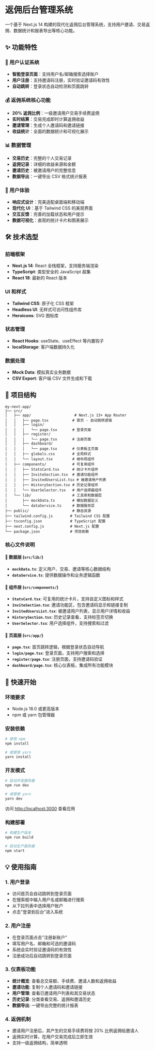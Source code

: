 # 返佣后台管理系统

一个基于 Next.js 14 构建的现代化返佣后台管理系统，支持用户邀请、交易返佣、数据统计和报表导出等核心功能。

## ✨ 功能特性

### 🔐 用户认证系统
- **智能登录页面**：支持用户名/邮箱搜索选择账户
- **用户注册**：支持邀请码注册，实时验证邀请码有效性
- **自动跳转**：登录状态自动检测和页面跳转

### 💰 返佣系统核心功能
- **20% 返佣比例**：一级邀请用户交易手续费返佣
- **实时结算**：交易完成即时计算返佣收益
- **邀请管理**：生成个人邀请码和邀请链接
- **收益统计**：全面的数据统计和可视化展示

### 📊 数据管理
- **交易历史**：完整的个人交易记录
- **返佣记录**：详细的收益来源和金额
- **邀请历史**：被邀请用户的完整信息
- **数据导出**：一键导出 CSV 格式统计报表

### 🎯 用户体验
- **响应式设计**：完美适配桌面端和移动端
- **现代化 UI**：基于 Tailwind CSS 的美观界面
- **交互反馈**：完善的加载状态和用户提示
- **数据可视化**：直观的统计卡片和图表展示

## 🛠 技术选型

### 前端框架
- **Next.js 14**: React 全栈框架，支持服务端渲染
- **TypeScript**: 类型安全的 JavaScript 超集
- **React 18**: 最新的 React 版本

### UI 和样式
- **Tailwind CSS**: 原子化 CSS 框架
- **Headless UI**: 无样式可访问性组件库
- **Heroicons**: SVG 图标库

### 状态管理
- **React Hooks**: useState、useEffect 等内置钩子
- **localStorage**: 客户端数据持久化

### 数据处理
- **Mock Data**: 模拟真实业务数据
- **CSV Export**: 客户端 CSV 文件生成和下载

## 📁 项目结构

```
my-next-app/
├── src/
│   ├── app/                    # Next.js 13+ App Router
│   │   ├── page.tsx           # 首页 - 自动跳转逻辑
│   │   ├── login/
│   │   │   └── page.tsx       # 登录页面
│   │   ├── register/
│   │   │   └── page.tsx       # 注册页面
│   │   ├── dashboard/
│   │   │   └── page.tsx       # 仪表板主页面
│   │   ├── globals.css        # 全局样式
│   │   └── layout.tsx         # 根布局组件
│   ├── components/            # 可复用组件
│   │   ├── StatsCard.tsx      # 统计卡片组件
│   │   ├── InviteSection.tsx  # 邀请功能组件
│   │   ├── InvitedUsersList.tsx # 被邀请用户列表
│   │   ├── HistorySection.tsx # 历史记录组件
│   │   └── UserSelector.tsx   # 用户选择器组件
│   └── lib/                   # 工具库和数据层
│       ├── mockData.ts        # 模拟数据定义
│       └── dataService.ts     # 数据服务层
├── public/                    # 静态资源
├── tailwind.config.js        # Tailwind CSS 配置
├── tsconfig.json             # TypeScript 配置
├── next.config.js            # Next.js 配置
└── package.json              # 项目依赖
```

### 核心文件说明

#### 📄 数据层 (`src/lib/`)
- **`mockData.ts`**: 定义用户、交易、邀请等核心数据结构
- **`dataService.ts`**: 提供数据操作和业务逻辑函数

#### 🧩 组件层 (`src/components/`)
- **`StatsCard.tsx`**: 可复用的统计卡片，支持自定义图标和样式
- **`InviteSection.tsx`**: 邀请功能区，包含邀请码显示和链接复制
- **`InvitedUsersList.tsx`**: 被邀请用户列表，显示用户详情和收益
- **`HistorySection.tsx`**: 历史记录查看，支持标签页切换
- **`UserSelector.tsx`**: 用户选择组件，支持搜索和过滤

#### 📱 页面层 (`src/app/`)
- **`page.tsx`**: 首页跳转逻辑，根据登录状态自动导航
- **`login/page.tsx`**: 登录页面，支持用户搜索和选择
- **`register/page.tsx`**: 注册页面，支持邀请码验证
- **`dashboard/page.tsx`**: 核心仪表板，集成所有功能模块

## 🚀 快速开始

### 环境要求
- Node.js 18.0 或更高版本
- npm 或 yarn 包管理器

### 安装依赖
```bash
# 使用 npm
npm install

# 或使用 yarn
yarn install
```

### 开发模式
```bash
# 启动开发服务器
npm run dev

# 或使用 yarn
yarn dev
```

访问 [http://localhost:3000](http://localhost:3000) 查看应用

### 构建部署
```bash
# 构建生产版本
npm run build

# 启动生产服务器
npm start
```

## 💡 使用指南

### 1. 用户登录
- 访问首页会自动跳转到登录页面
- 在搜索框中输入用户名或邮箱进行搜索
- 从下拉列表中选择用户账户
- 点击"登录到后台"进入系统

### 2. 用户注册
- 在登录页面点击"注册新账户"
- 填写用户名、邮箱和可选的邀请码
- 系统会实时验证邀请码的有效性
- 注册成功后自动跳转到登录页面

### 3. 仪表板功能
- **统计概览**: 查看总交易额、手续费、邀请人数和返佣收益
- **邀请功能**: 复制个人邀请码和邀请链接
- **用户管理**: 查看已邀请用户列表和其交易状态
- **历史记录**: 分类查看交易、返佣和邀请历史
- **数据导出**: 一键导出完整的统计报表

### 4. 返佣机制
- 邀请用户注册后，其产生的交易手续费将按 20% 比例返佣给邀请人
- 返佣实时计算，在用户交易完成后立即生效
- 支持一级返佣结构，简单透明


